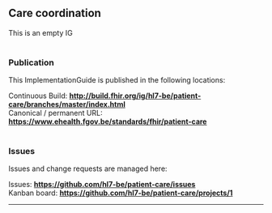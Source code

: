 Care coordination
---
This is an empty IG
<br> </br>
###
### Publication
This ImplementationGuide is published in the following locations:

Continuous Build: __http://build.fhir.org/ig/hl7-be/patient-care/branches/master/index.html__  
Canonical / permanent URL: __https://www.ehealth.fgov.be/standards/fhir/patient-care__
<br> </br>

### Issues
Issues and change requests are managed here:  

Issues:  __https://github.com/hl7-be/patient-care/issues__  
Kanban board:  __https://github.com/hl7-be/patient-care/projects/1__  

---
